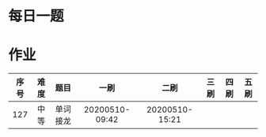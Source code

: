 # 每日一题

# 作业 
|序号|难度|题目|一刷|二刷|三刷|四刷|五刷|
|:--:|:--:|:--:|:--:|:--:|:--:|:--:|:--:|
127 | 中等| 单词接龙 |20200510-09:42 |20200510-15:21|||||
